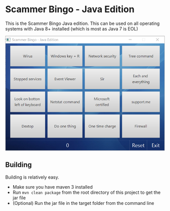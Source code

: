 # Scammer Bingo - Java Edition

This is the Scammer Bingo Java edition.
This can be used on all operating systems with Java 8+ installed (which is most as Java 7 is EOL)


![Screenshot](screenshot.png)

## Building
Building is relatively easy.
- Make sure you have maven 3 installed
- Run ```mvn clean package``` from the root directory of this project to get the jar file
- (Optional) Run the jar file in the target folder from the command line

